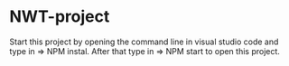 # NWT-project
Start this project by opening the command line in visual studio code and type in => NPM instal.
After that type in => NPM start to open this project.
